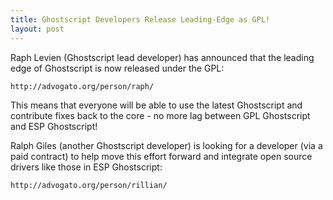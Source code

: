```yaml
---
title: Ghostscript Developers Release Leading-Edge as GPL!
layout: post
---
```


Raph Levien (Ghostscript lead developer) has announced that the leading edge of Ghostscript is now released under the GPL:

    http://advogato.org/person/raph/

This means that everyone will be able to use the latest Ghostscript and contribute fixes back to the core - no more lag between GPL Ghostscript and ESP Ghostscript!

Ralph Giles (another Ghostscript developer) is looking for a developer (via a paid contract) to help move this effort forward and integrate open source drivers like those in ESP Ghostscript:

    http://advogato.org/person/rillian/

